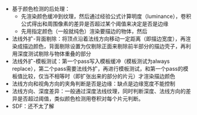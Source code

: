 - 基于颜色检测的后处理：
    - 先渲染颜色缓冲到纹理，然后通过经验公式计算明度（luminance），卷积公式得出和周围像素的差异是否超过某个阈值来决定是否是边缘
    - 先用指定颜色（一般就纯色）渲染要描边的物体，然后
- 法线外扩-背面剔除：将顶点沿着法线方向移动一定距离（即描边宽度），再渲染成描边颜色，背面剔除设置为仅剔除正面来剔除前半部分的描边壳子，再利用深度测试剔除与物体重叠的部分
- 法线外扩-模板测试：第一个pass写入模板缓冲（模板测试为always replace），第二个pass需要法线外扩，再进行模板测试，和第一个pass的模板值比较，仅当不相等时（即扩张出来的部分的片元）才渲染描边颜色
- 法线方向和视角方向的夹角判断是否是边缘：缺点是边缘宽度不能控制
- 法线方向、深度差异：一般通过深度法线纹理，同时判断深度、法线方向的差异是否超过阈值，类似颜色检测用卷积对每个片元判断。
- SDF：还不太了解